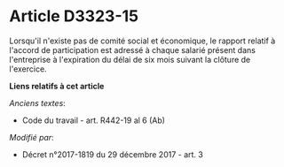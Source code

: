 # Article D3323-15

Lorsqu'il n'existe pas de comité social et économique, le rapport relatif à l'accord de participation est adressé à chaque
salarié présent dans l'entreprise à l'expiration du délai de six mois suivant la clôture de l'exercice.

**Liens relatifs à cet article**

_Anciens textes_:

  - Code du travail - art. R442-19 al 6 (Ab)

_Modifié par_:

  - Décret n°2017-1819 du 29 décembre 2017 - art. 3
